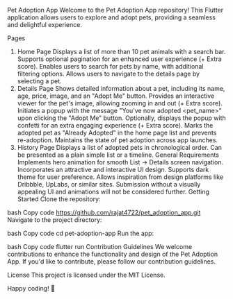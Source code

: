 Pet Adoption App
Welcome to the Pet Adoption App repository! This Flutter application allows users to explore and adopt pets, providing a seamless and delightful experience.

Pages
1. Home Page
Displays a list of more than 10 pet animals with a search bar.
Supports optional pagination for an enhanced user experience (+ Extra score).
Enables users to search for pets by name, with additional filtering options.
Allows users to navigate to the details page by selecting a pet.
2. Details Page
Shows detailed information about a pet, including its name, age, price, image, and an "Adopt Me" button.
Provides an interactive viewer for the pet's image, allowing zooming in and out (+ Extra score).
Initiates a popup with the message "You’ve now adopted <pet_name>" upon clicking the "Adopt Me" button.
Optionally, displays the popup with confetti for an extra engaging experience (+ Extra score).
Marks the adopted pet as "Already Adopted" in the home page list and prevents re-adoption.
Maintains the state of pet adoption across app launches.
3. History Page
Displays a list of adopted pets in chronological order.
Can be presented as a plain simple list or a timeline.
General Requirements
Implements hero animation for smooth List → Details screen navigation.
Incorporates an attractive and interactive UI design.
Supports dark theme for user preference.
Allows inspiration from design platforms like Dribbble, UpLabs, or similar sites.
Submission without a visually appealing UI and animations will not be considered further.
Getting Started
Clone the repository:

bash
Copy code
https://github.com/rajat4722/pet_adoption_app.git
Navigate to the project directory:

bash
Copy code
cd pet-adoption-app
Run the app:

bash
Copy code
flutter run
Contribution Guidelines
We welcome contributions to enhance the functionality and design of the Pet Adoption App. If you'd like to contribute, please follow our contribution guidelines.

License
This project is licensed under the MIT License.

Happy coding! 🐾
